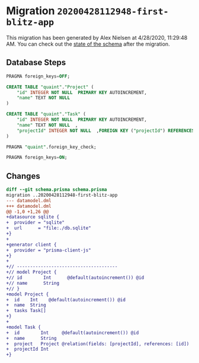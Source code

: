 # Migration `20200428112948-first-blitz-app`

This migration has been generated by Alex Nielsen at 4/28/2020, 11:29:48 AM.
You can check out the [state of the schema](./schema.prisma) after the migration.

## Database Steps

```sql
PRAGMA foreign_keys=OFF;

CREATE TABLE "quaint"."Project" (
    "id" INTEGER NOT NULL  PRIMARY KEY AUTOINCREMENT,
    "name" TEXT NOT NULL  
) 

CREATE TABLE "quaint"."Task" (
    "id" INTEGER NOT NULL  PRIMARY KEY AUTOINCREMENT,
    "name" TEXT NOT NULL  ,
    "projectId" INTEGER NOT NULL  ,FOREIGN KEY ("projectId") REFERENCES "Project"("id") ON DELETE CASCADE ON UPDATE CASCADE
) 

PRAGMA "quaint".foreign_key_check;

PRAGMA foreign_keys=ON;
```

## Changes

```diff
diff --git schema.prisma schema.prisma
migration ..20200428112948-first-blitz-app
--- datamodel.dml
+++ datamodel.dml
@@ -1,0 +1,26 @@
+datasource sqlite {
+  provider = "sqlite"
+  url      = "file:./db.sqlite"
+}
+
+generator client {
+  provider = "prisma-client-js"
+}
+
+// --------------------------------------
+// model Project {
+// id        Int      @default(autoincrement()) @id
+// name      String
+// }
+model Project {
+  id    Int    @default(autoincrement()) @id
+  name  String
+  tasks Task[]
+}
+
+model Task {
+  id        Int     @default(autoincrement()) @id
+  name      String
+  project   Project @relation(fields: [projectId], references: [id])
+  projectId Int
+}
```


